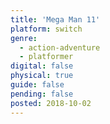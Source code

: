 ```yaml
---
title: 'Mega Man 11'
platform: switch
genre:
  - action-adventure
  - platformer
digital: false
physical: true
guide: false
pending: false
posted: 2018-10-02
---
```


